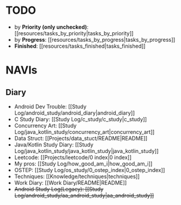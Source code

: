
# TODO

* by **Priority (only unchecked)**: [[resources/tasks_by_priority|tasks_by_priority]]
* by **Progress**: [[resources/tasks_by_progress|tasks_by_progress]]
* **Finished**: [[resources/tasks_finished|tasks_finished]]

# NAVIs

## Diary

- Android Dev Trouble: [[Study Log/android_study/android_diary|android_diary]]
- C Study Diary: [[Study Log/c_study/c_study|c_study]]
- Concurrency Art: [[Study Log/java_kotlin_study/concurrency_art|concurrency_art]]
- Data Struct: [[Projects/data_stuct/README|README]]
- Java/Kotlin Study Diary: [[Study Log/java_kotlin_study/java_kotlin_study|java_kotlin_study]]
- Leetcode: [[Projects/leetcode/0 index|0 index]]
- My pros: [[Study Log/how_good_am_i|how_good_am_i]]
- OSTEP: [[Study Log/os_study/0_ostep_index|0_ostep_index]]
- Techniques: [[Knowledge/techniques|techniques]]
- Work Diary: [[Work Diary/README|README]]
- ~~Android Study Log(Legacy): [[Study Log/android_study/aa_android_study|aa_android_study]]~~